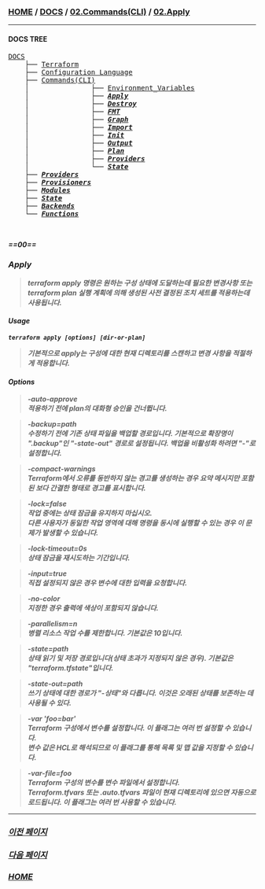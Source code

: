 ### [HOME](https://github.com/MZCMSC/Terraform/blob/main/README.md) / [DOCS](https://github.com/MZCMSC/Terraform/blob/main/DOCS/README.md) / [02.Commands(CLI)](<https://github.com/MZCMSC/Terraform/blob/main/DOCS/02_Commands(CLI)/README.md>) / [02.Apply](<https://github.com/MZCMSC/Terraform/blob/main/DOCS/02_Commands(CLI)/02_Apply/README.md>)

---

#### DOCS TREE

<pre>
<a href = "https://github.com/MZCMSC/Terraform/blob/main/DOCS/README.md">DOCS</a>
    ├── <a href = "https://github.com/MZCMSC/Terraform/blob/main/DOCS/00_Terraform/README.md">Terraform</a>
    ├── <a href = "https://github.com/MZCMSC/Terraform/blob/main/DOCS/01_Configuration_Language/README.md">Configuration Language</a>
    ├── <a href = "https://github.com/MZCMSC/Terraform/blob/main/DOCS/02_Commands(CLI)/README.md">Commands(CLI)</a>
    │               ├── <a href = "https://github.com/MZCMSC/Terraform/blob/main/DOCS/02_Commands(CLI)/01_Environment_Variables/README.md">Environment_Variables</a>
    │               ├── <i><b><a href = "https://github.com/MZCMSC/Terraform/blob/main/DOCS/02_Commands(CLI)/02_Apply/README.md">Apply</a>
    │               ├── <a href = "https://github.com/MZCMSC/Terraform/blob/main/DOCS/02_Commands(CLI)/03_Destroy/README.md">Destroy</a>
    │               ├── <a href = "https://github.com/MZCMSC/Terraform/blob/main/DOCS/02_Commands(CLI)/04_FMT/README.md">FMT</a>
    │               ├── <a href = "https://github.com/MZCMSC/Terraform/blob/main/DOCS/02_Commands(CLI)/05_Graph/README.md">Graph</a>
    │               ├── <a href = "https://github.com/MZCMSC/Terraform/blob/main/DOCS/02_Commands(CLI)/06_Import/README.md">Import</a>
    │               ├── <a href = "https://github.com/MZCMSC/Terraform/blob/main/DOCS/02_Commands(CLI)/07_Init/README.md">Init</a>
    │               ├── <a href = "https://github.com/MZCMSC/Terraform/blob/main/DOCS/02_Commands(CLI)/08_Output/README.md">Output</a>
    │               ├── <a href = "https://github.com/MZCMSC/Terraform/blob/main/DOCS/02_Commands(CLI)/09_Plan/README.md">Plan</a>
    │               ├── <a href = "https://github.com/MZCMSC/Terraform/blob/main/DOCS/02_Commands(CLI)/10_Providers/README.md">Providers</a>
    │               └── <a href = "https://github.com/MZCMSC/Terraform/blob/main/DOCS/02_Commands(CLI)/11_State/README.md">State</a>
    ├── <a href = "https://github.com/MZCMSC/Terraform/blob/main/DOCS/03_Providers/README.md">Providers</a>
    ├── <a href = "https://github.com/MZCMSC/Terraform/blob/main/DOCS/04_Provisioners/README.md">Provisioners</a>
    ├── <a href = "https://github.com/MZCMSC/Terraform/blob/main/DOCS/05_Modules/README.md">Modules</a>
    ├── <a href = "https://github.com/MZCMSC/Terraform/blob/main/DOCS/06_State/README.md">State</a>
    ├── <a href = "https://github.com/MZCMSC/Terraform/blob/main/DOCS/07_Backends/README.md">Backends</a>
    └── <a href = "https://github.com/MZCMSC/Terraform/blob/main/DOCS/08_Functions/README.md">Functions</a>


</pre>

_**==00==**_

### Apply

> terraform apply 명령은 원하는 구성 상태에 도달하는데 필요한 변경사항 또는 terraform plan 실행 계획에 의해 생성된 사전 결정된 조치 세트를 적용하는데 사용됩니다.

#### Usage

```
terraform apply [options] [dir-or-plan]
```

> 기본적으로 apply는 구성에 대한 현재 디렉토리를 스캔하고 변경 사항을 적절하게 적용합니다.

#### Options

> -auto-approve  
> 적용하기 전에 plan의 대화형 승인을 건너뜁니다.

> -backup=path  
> 수정하기 전에 기존 상태 파일을 백업할 경로입니다. 기본적으로 확장명이 ".backup"인 "-state-out" 경로로 설정됩니다. 백업을 비활성화 하려면 "-"로 설정합니다.

> -compact-warnings  
> Terraform에서 오류를 동반하지 않는 경고를 생성하는 경우 요약 메시지만 포함된 보다 간결한 형태로 경고를 표시합니다.

> -lock=false  
> 작업 중에는 상태 잠금을 유지하지 마십시오.  
> 다른 사용자가 동일한 작업 영역에 대해 명령을 동시에 실행할 수 있는 경우 이 문제가 발생할 수 있습니다.

> -lock-timeout=0s  
> 상태 잠금을 재시도하는 기간입니다.

> -input=true  
> 직접 설정되지 않은 경우 변수에 대한 입력을 요청합니다.

> -no-color  
> 지정한 경우 출력에 색상이 포함되지 않습니다.

> -parallelism=n  
> 병렬 리소스 작업 수를 제한합니다. 기본값은 10입니다.

> -state=path  
> 상태 읽기 및 저장 경로입니다(상태 초과가 지정되지 않은 경우). 기본값은 "terraform.tfstate"입니다.

> -state-out=path  
> 쓰기 상태에 대한 경로가 "-상태"와 다릅니다. 이것은 오래된 상태를 보존하는 데 사용될 수 있다.

> -var 'foo=bar'  
> Terraform 구성에서 변수를 설정합니다. 이 플래그는 여러 번 설정할 수 있습니다.  
> 변수 값은 HCL로 해석되므로 이 플래그를 통해 목록 및 맵 값을 지정할 수 있습니다.

> -var-file=foo  
> Terraform 구성의 변수를 변수 파일에서 설정합니다.  
> Terraform.tfvars 또는 .auto.tfvars 파일이 현재 디렉토리에 있으면 자동으로 로드됩니다. 이 플래그는 여러 번 사용할 수 있습니다.

---

### [이전 페이지](<https://github.com/MZCMSC/Terraform/blob/main/DOCS/02_Commands(CLI)/01_Environment_Variables/README.md>)

### [다음 페이지](<https://github.com/MZCMSC/Terraform/blob/main/DOCS/02_Commands(CLI)/03_Destroy/README.md>)

### [HOME](https://github.com/MZCMSC/Terraform/blob/main/README.md)
